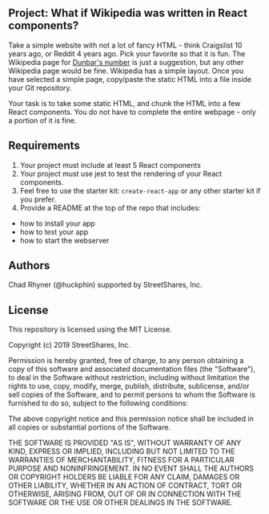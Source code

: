## Project: What if Wikipedia was written in React components?

Take a simple website with not a lot of fancy HTML - think Craigslist 10 years ago, or Reddit 4 years ago. Pick your favorite so that it is fun. The Wikipedia page for [Dunbar's number](https://en.wikipedia.org/wiki/Dunbar's_number) is just a suggestion, but any other Wikipedia page would be fine. Wikipedia has a simple layout. Once you have selected a simple page, copy/paste the static HTML into a file inside your Git repository.

Your task is to take some static HTML, and chunk the HTML into a few React components. You do not have to complete the entire webpage - only a portion of it is fine.

## Requirements

1. Your project must include at least 5 React components
2. Your project must use jest to test the rendering of your React components.
3. Feel free to use the starter kit: `create-react-app` or any other starter kit if you prefer.
4. Provide a README at the top of the repo that includes:
  - how to install your app
  - how to test your app
  - how to start the webserver
  
 ## Authors
 
 Chad Rhyner (@huckphin) supported by StreetShares, Inc.
 
 ## License
 
This repository is licensed using the MIT License.
 
Copyright (c) 2019 StreetShares, Inc.

Permission is hereby granted, free of charge, to any person obtaining a copy
of this software and associated documentation files (the "Software"), to deal
in the Software without restriction, including without limitation the rights
to use, copy, modify, merge, publish, distribute, sublicense, and/or sell
copies of the Software, and to permit persons to whom the Software is
furnished to do so, subject to the following conditions:

The above copyright notice and this permission notice shall be included in all
copies or substantial portions of the Software.

THE SOFTWARE IS PROVIDED "AS IS", WITHOUT WARRANTY OF ANY KIND, EXPRESS OR
IMPLIED, INCLUDING BUT NOT LIMITED TO THE WARRANTIES OF MERCHANTABILITY,
FITNESS FOR A PARTICULAR PURPOSE AND NONINFRINGEMENT. IN NO EVENT SHALL THE
AUTHORS OR COPYRIGHT HOLDERS BE LIABLE FOR ANY CLAIM, DAMAGES OR OTHER
LIABILITY, WHETHER IN AN ACTION OF CONTRACT, TORT OR OTHERWISE, ARISING FROM,
OUT OF OR IN CONNECTION WITH THE SOFTWARE OR THE USE OR OTHER DEALINGS IN THE
SOFTWARE.
